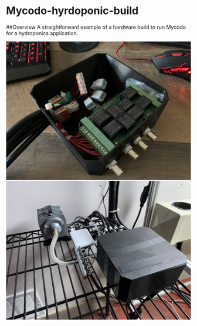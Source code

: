 # Mycodo-hyrdoponic-build
##Overview
A straightforward example of a hardware build to run Mycodo for a hydroponics application.

![1](image/IMG_5570.jpg)
![2](image/IMG_5677.jpg)
